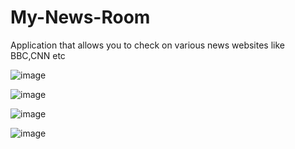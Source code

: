 # My-News-Room
Application that allows you to check on various news websites like BBC,CNN etc


![image](https://user-images.githubusercontent.com/109073405/178316394-21043b0d-7e5a-414a-b35d-eca028ee2113.png)

![image](https://user-images.githubusercontent.com/109073405/178316550-e9586fc5-7464-4d63-8567-097d40a4c21a.png)

![image](https://user-images.githubusercontent.com/109073405/178316683-88ac5275-c034-4a59-b099-e0dfed54072f.png)

![image](https://user-images.githubusercontent.com/109073405/178316783-1860a749-5ad0-4c56-96b0-7de811ccc288.png)
